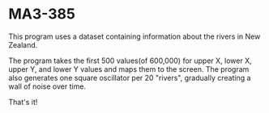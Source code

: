 # MA3-385

This program uses a dataset containing information about the rivers in New Zealand.

The program takes the first 500 values(of 600,000) for upper X, lower X, upper Y, and lower Y values and maps them to the screen.
The program also generates one square oscillator per 20 "rivers", gradually creating a wall of noise over time.

That's it!

